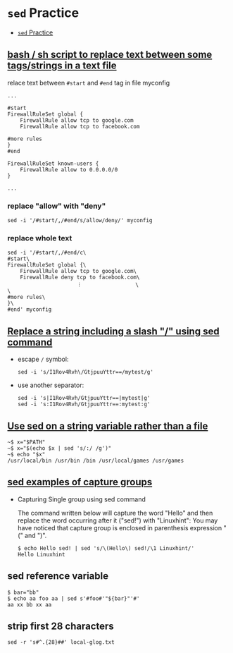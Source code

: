 # `sed` Practice

- [`sed` Practice](#sed-practice)

## [bash / sh script to replace text between some tags/strings in a text file](https://unix.stackexchange.com/questions/272061/bash-sh-script-to-replace-text-between-some-tags-strings-in-a-text-file)

relace text between `#start` and `#end` tag in file myconfig

    ...

    #start
    FirewallRuleSet global {
        FirewallRule allow tcp to google.com
        FirewallRule allow tcp to facebook.com

    #more rules
    }
    #end

    FirewallRuleSet known-users {
        FirewallRule allow to 0.0.0.0/0
    }

    ...

### replace "allow" with "deny"

    sed -i '/#start/,/#end/s/allow/deny/' myconfig

### replace whole text

    sed -i '/#start/,/#end/c\
    #start\
    FirewallRuleSet global {\
        FirewallRule allow tcp to google.com\
        FirewallRule deny tcp to facebook.com\
                          ︙                 \
    \
    #more rules\
    }\
    #end' myconfig

## [Replace a string including a slash "/" using sed command](https://unix.stackexchange.com/questions/382077/replace-a-string-including-a-slash-using-sed-command/382079)

- escape `/` symbol:

      sed -i 's/I1Rov4Rvh\/GtjpuuYttr==/mytest/g'

- use another separator:

      sed -i 's|I1Rov4Rvh/GtjpuuYttr==|mytest|g'
      sed -i 's:I1Rov4Rvh/GtjpuuYttr==:mytest:g'

## [Use sed on a string variable rather than a file](https://askubuntu.com/a/595277)

    ~$ x="$PATH"
    ~$ x="$(echo $x | sed 's/:/ /g')"
    ~$ echo "$x"
    /usr/local/bin /usr/bin /bin /usr/local/games /usr/games

## [sed examples of capture groups](https://linuxhint.com/sed-capture-group-examples/)

- Capturing Single group using sed command

  The command written below will capture the word "Hello" and then replace the word occurring after it ("sed!") with "Linuxhint": You may have noticed that capture group is enclosed in parenthesis expression "\(" and "\)".

      $ echo Hello sed! | sed 's/\(Hello\) sed!/\1 Linuxhint/'
      Hello Linuxhint

## sed reference variable

    $ bar="bb"
    $ echo aa foo aa | sed s'#foo#'"${bar}"'#'
    aa xx bb xx aa

## strip first 28 characters

    sed -r 's#^.{28}##' local-glog.txt







